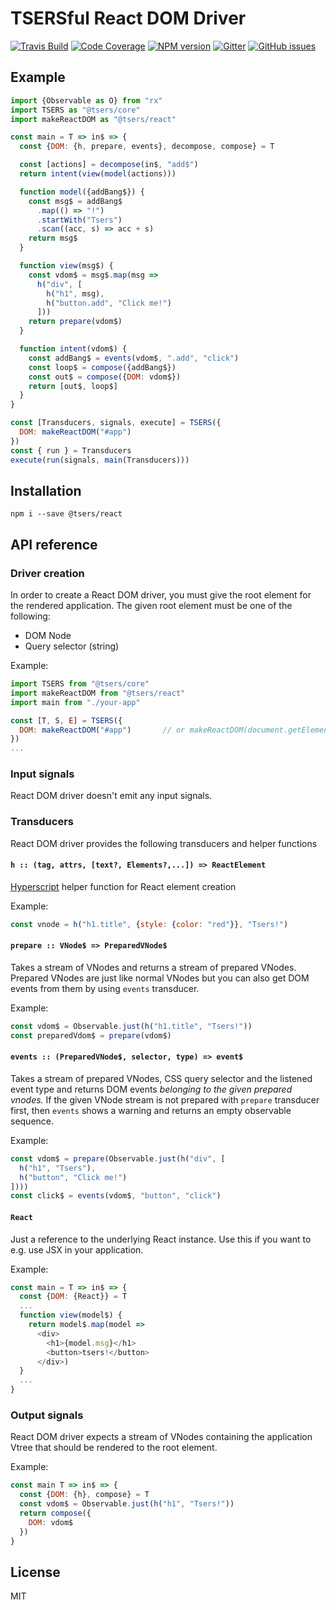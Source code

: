 # TSERSful React DOM Driver

[![Travis Build](https://img.shields.io/travis/tsers-js/react/master.svg?style=flat-square)](https://travis-ci.org/tsers-js/react)
[![Code Coverage](https://img.shields.io/codecov/c/github/tsers-js/react/master.svg?style=flat-square)](https://codecov.io/github/tsers-js/react)
[![NPM version](https://img.shields.io/npm/v/@tsers/react.svg?style=flat-square)](https://www.npmjs.com/package/@tsers/react)
[![Gitter](https://img.shields.io/gitter/room/tsers-js/chat.js.svg?style=flat-square)](https://gitter.im/tsers-js/chat)
[![GitHub issues](https://img.shields.io/badge/issues-%40tsers%2Fcore-blue.svg?style=flat-square)](https://github.com/tsers-js/core/issues)

## Example

```javascript
import {Observable as O} from "rx"
import TSERS as "@tsers/core"
import makeReactDOM as "@tsers/react"

const main = T => in$ => {
  const {DOM: {h, prepare, events}, decompose, compose} = T

  const [actions] = decompose(in$, "add$")
  return intent(view(model(actions)))

  function model({addBang$}) {
    const msg$ = addBang$
      .map(() => "!")
      .startWith("Tsers")
      .scan((acc, s) => acc + s)
    return msg$
  }

  function view(msg$) {
    const vdom$ = msg$.map(msg =>
      h("div", [
        h("h1", msg),
        h("button.add", "Click me!")
      ]))
    return prepare(vdom$)
  }

  function intent(vdom$) {
    const addBang$ = events(vdom$, ".add", "click")
    const loop$ = compose({addBang$})
    const out$ = compose({DOM: vdom$})
    return [out$, loop$]
  }
}

const [Transducers, signals, execute] = TSERS({
  DOM: makeReactDOM("#app")
})
const { run } = Transducers
execute(run(signals, main(Transducers)))
``` 

## Installation

```
npm i --save @tsers/react
``` 

## API reference

### Driver creation

In order to create a React DOM driver, you must give the root element for
the rendered application. The given root element must be one of the following:

* DOM Node
* Query selector (string)

Example:
```javascript
import TSERS from "@tsers/core"
import makeReactDOM from "@tsers/react"
import main from "./your-app"

const [T, S, E] = TSERS({
  DOM: makeReactDOM("#app")       // or makeReactDOM(document.getElementById("app"))
})
...
```

### Input signals

React DOM driver doesn't emit any input signals.

### Transducers

React DOM driver provides the following transducers and helper functions

#### `h :: (tag, attrs, [text?, Elements?,...]) => ReactElement`

[Hyperscript](https://github.com/dominictarr/hyperscript) helper function for
React element creation

Example:
```javascript
const vnode = h("h1.title", {style: {color: "red"}}, "Tsers!")
```

#### `prepare :: VNode$ => PreparedVNode$` 

Takes a stream of VNodes and returns a stream of prepared VNodes.
Prepared VNodes are just like normal VNodes but you can also get DOM events
from them by using `events` transducer.

Example:
```javascript 
const vdom$ = Observable.just(h("h1.title", "Tsers!"))
const preparedVdom$ = prepare(vdom$)
``` 

#### `events :: (PreparedVNode$, selector, type) => event$`

Takes a stream of prepared VNodes, CSS query selector and the listened event type and
returns DOM events *belonging to the given prepared vnodes.* If the given
VNode stream is not prepared with `prepare` transducer first, then `events`
shows a warning and returns an empty observable sequence.

Example:
```javascript
const vdom$ = prepare(Observable.just(h("div", [
  h("h1", "Tsers"),
  h("button", "Click me!")
])))
const click$ = events(vdom$, "button", "click")
```

#### `React`

Just a reference to the underlying React instance. Use this if you want to 
e.g. use JSX in your application.

Example:
```javascript
const main = T => in$ => {
  const {DOM: {React}} = T
  ...
  function view(model$) {
    return model$.map(model =>
      <div>
        <h1>{model.msg}</h1>
        <button>tsers!</button>
      </div>)
  }
  ...
}
```

### Output signals

React DOM driver expects a stream of VNodes containing the application Vtree
that should be rendered to the root element.

Example:
```javascript
const main T => in$ => {
  const {DOM: {h}, compose} = T
  const vdom$ = Observable.just(h("h1", "Tsers!"))
  return compose({
    DOM: vdom$
  })
}
```


## License

MIT

